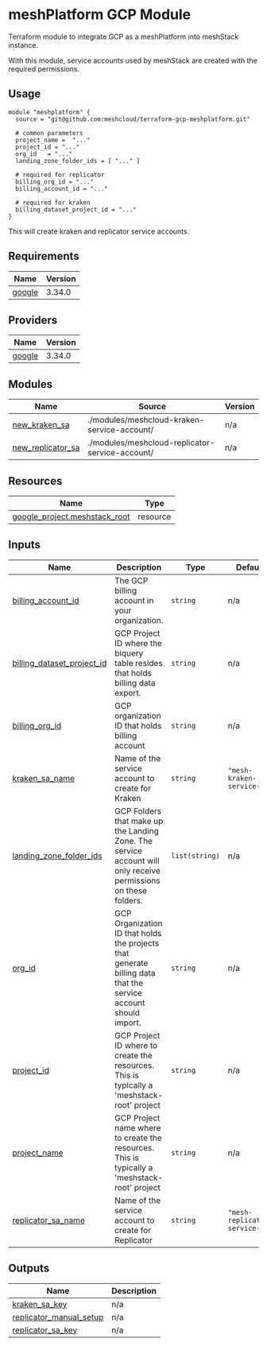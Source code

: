 # meshPlatform GCP Module

Terraform module to integrate GCP as a meshPlatform into meshStack instance.

With this module, service accounts used by meshStack are created with the required permissions.

## Usage

```hcl
module "meshplatform" {
  source = "git@github.com:meshcloud/terraform-gcp-meshplatform.git"

  # common parameters
  project_name =  "..."
  project_id = "..."
  org_id   = "..."
  landing_zone_folder_ids = [ "..." ]
  
  # required for replicator
  billing_org_id = "..."
  billing_account_id = "..."

  # required for kraken
  billing_dataset_project_id = "..."
}
```

This will create kraken and replicator service accounts.

## Requirements

| Name | Version |
|------|---------|
| <a name="requirement_google"></a> [google](#requirement\_google) | 3.34.0 |

## Providers

| Name | Version |
|------|---------|
| <a name="provider_google"></a> [google](#provider\_google) | 3.34.0 |

## Modules

| Name | Source | Version |
|------|--------|---------|
| <a name="module_new_kraken_sa"></a> [new\_kraken\_sa](#module\_new\_kraken\_sa) | ./modules/meshcloud-kraken-service-account/ | n/a |
| <a name="module_new_replicator_sa"></a> [new\_replicator\_sa](#module\_new\_replicator\_sa) | ./modules/meshcloud-replicator-service-account/ | n/a |

## Resources

| Name | Type |
|------|------|
| [google_project.meshstack_root](https://registry.terraform.io/providers/hashicorp/google/3.34.0/docs/resources/project) | resource |

## Inputs

| Name | Description | Type | Default | Required |
|------|-------------|------|---------|:--------:|
| <a name="input_billing_account_id"></a> [billing\_account\_id](#input\_billing\_account\_id) | The GCP billing account in your organization. | `string` | n/a | yes |
| <a name="input_billing_dataset_project_id"></a> [billing\_dataset\_project\_id](#input\_billing\_dataset\_project\_id) | GCP Project ID where the biquery table resides that holds billing data export. | `string` | n/a | yes |
| <a name="input_billing_org_id"></a> [billing\_org\_id](#input\_billing\_org\_id) | GCP organization ID that holds billing account | `string` | n/a | yes |
| <a name="input_kraken_sa_name"></a> [kraken\_sa\_name](#input\_kraken\_sa\_name) | Name of the service account to create for Kraken | `string` | `"mesh-kraken-service-tf"` | no |
| <a name="input_landing_zone_folder_ids"></a> [landing\_zone\_folder\_ids](#input\_landing\_zone\_folder\_ids) | GCP Folders that make up the Landing Zone. The service account will only receive permissions on these folders. | `list(string)` | n/a | yes |
| <a name="input_org_id"></a> [org\_id](#input\_org\_id) | GCP Organization ID that holds the projects that generate billing data that the service account should import. | `string` | n/a | yes |
| <a name="input_project_id"></a> [project\_id](#input\_project\_id) | GCP Project ID where to create the resources. This is typically a 'meshstack-root' project | `string` | n/a | yes |
| <a name="input_project_name"></a> [project\_name](#input\_project\_name) | GCP Project name where to create the resources. This is typically a 'meshstack-root' project | `string` | n/a | yes |
| <a name="input_replicator_sa_name"></a> [replicator\_sa\_name](#input\_replicator\_sa\_name) | Name of the service account to create for Replicator | `string` | `"mesh-replicator-service-tf"` | no |

## Outputs

| Name | Description |
|------|-------------|
| <a name="output_kraken_sa_key"></a> [kraken\_sa\_key](#output\_kraken\_sa\_key) | n/a |
| <a name="output_replicator_manual_setup"></a> [replicator\_manual\_setup](#output\_replicator\_manual\_setup) | n/a |
| <a name="output_replicator_sa_key"></a> [replicator\_sa\_key](#output\_replicator\_sa\_key) | n/a |

